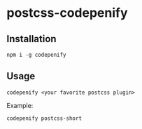 postcss-codepenify
===================

## Installation

```
npm i -g codepenify
```

## Usage

`codepenify <your favorite postcss plugin>`

Example:

```bash
codepenify postcss-short
```

